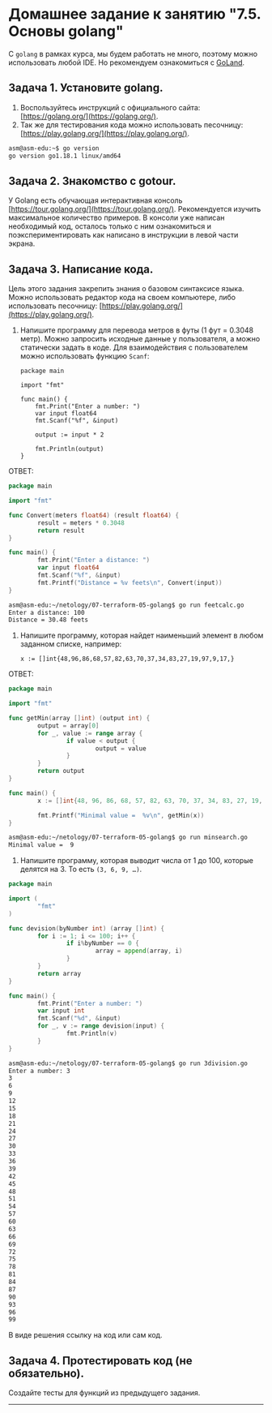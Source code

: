 # Домашнее задание к занятию "7.5. Основы golang"

С `golang` в рамках курса, мы будем работать не много, поэтому можно использовать любой IDE.
Но рекомендуем ознакомиться с [GoLand](https://www.jetbrains.com/ru-ru/go/).

## Задача 1. Установите golang.
1. Воспользуйтесь инструкций с официального сайта: [https://golang.org/](https://golang.org/).
2. Так же для тестирования кода можно использовать песочницу: [https://play.golang.org/](https://play.golang.org/).

```bash
asm@asm-edu:~$ go version
go version go1.18.1 linux/amd64
```

## Задача 2. Знакомство с gotour.
У Golang есть обучающая интерактивная консоль [https://tour.golang.org/](https://tour.golang.org/).
Рекомендуется изучить максимальное количество примеров. В консоли уже написан необходимый код,
осталось только с ним ознакомиться и поэкспериментировать как написано в инструкции в левой части экрана.

## Задача 3. Написание кода.
Цель этого задания закрепить знания о базовом синтаксисе языка. Можно использовать редактор кода
на своем компьютере, либо использовать песочницу: [https://play.golang.org/](https://play.golang.org/).

1. Напишите программу для перевода метров в футы (1 фут = 0.3048 метр). Можно запросить исходные данные
у пользователя, а можно статически задать в коде.
    Для взаимодействия с пользователем можно использовать функцию `Scanf`:
    ```
    package main

    import "fmt"

    func main() {
        fmt.Print("Enter a number: ")
        var input float64
        fmt.Scanf("%f", &input)

        output := input * 2

        fmt.Println(output)
    }
    ```

ОТВЕТ:

```go
package main

import "fmt"

func Convert(meters float64) (result float64) {
        result = meters * 0.3048
        return result
}

func main() {
        fmt.Print("Enter a distance: ")
        var input float64
        fmt.Scanf("%f", &input)
        fmt.Printf("Distance = %v feets\n", Convert(input))
}
```

```bash
asm@asm-edu:~/netology/07-terraform-05-golang$ go run feetcalc.go
Enter a distance: 100
Distance = 30.48 feets
```

1. Напишите программу, которая найдет наименьший элемент в любом заданном списке, например:
    ```
    x := []int{48,96,86,68,57,82,63,70,37,34,83,27,19,97,9,17,}
    ```

ОТВЕТ:

```go
package main

import "fmt"

func getMin(array []int) (output int) {
        output = array[0]
        for _, value := range array {
                if value < output {
                        output = value
                }
        }
        return output
}

func main() {
        x := []int{48, 96, 86, 68, 57, 82, 63, 70, 37, 34, 83, 27, 19, 97, 9, 17}

        fmt.Printf("Minimal value =  %v\n", getMin(x))
}
```

```bash
asm@asm-edu:~/netology/07-terraform-05-golang$ go run minsearch.go
Minimal value =  9
```

1. Напишите программу, которая выводит числа от 1 до 100, которые делятся на 3. То есть `(3, 6, 9, …)`.

```go
package main

import (
        "fmt"
)

func devision(byNumber int) (array []int) {
        for i := 1; i <= 100; i++ {
                if i%byNumber == 0 {
                        array = append(array, i)
                }
        }
        return array
}

func main() {
        fmt.Print("Enter a number: ")
        var input int
        fmt.Scanf("%d", &input)
        for _, v := range devision(input) {
                fmt.Println(v)
        }
}
```

```bash
asm@asm-edu:~/netology/07-terraform-05-golang$ go run 3division.go
Enter a number: 3
3
6
9
12
15
18
21
24
27
30
33
36
39
42
45
48
51
54
57
60
63
66
69
72
75
78
81
84
87
90
93
96
99
```

В виде решения ссылку на код или сам код.

## Задача 4. Протестировать код (не обязательно).

Создайте тесты для функций из предыдущего задания.

---
